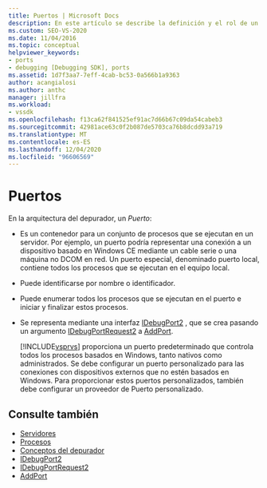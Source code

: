 ```yaml
---
title: Puertos | Microsoft Docs
description: En este artículo se describe la definición y el rol de un puerto en la arquitectura del depurador de Visual Studio.
ms.custom: SEO-VS-2020
ms.date: 11/04/2016
ms.topic: conceptual
helpviewer_keywords:
- ports
- debugging [Debugging SDK], ports
ms.assetid: 1d7f3aa7-7eff-4cab-bc53-0a566b1a9363
author: acangialosi
ms.author: anthc
manager: jillfra
ms.workload:
- vssdk
ms.openlocfilehash: f13ca62f841525ef91ac7d66b67c09da54cabeb3
ms.sourcegitcommit: 42981ace63c0f2b087de5703ca76b8dcdd93a719
ms.translationtype: MT
ms.contentlocale: es-ES
ms.lasthandoff: 12/04/2020
ms.locfileid: "96606569"
---
```

# <a name="ports"></a>Puertos
En la arquitectura del depurador, un *Puerto*:

- Es un contenedor para un conjunto de procesos que se ejecutan en un servidor. Por ejemplo, un puerto podría representar una conexión a un dispositivo basado en Windows CE mediante un cable serie o una máquina no DCOM en red. Un puerto especial, denominado puerto local, contiene todos los procesos que se ejecutan en el equipo local.

- Puede identificarse por nombre o identificador.

- Puede enumerar todos los procesos que se ejecutan en el puerto e iniciar y finalizar estos procesos.

- Se representa mediante una interfaz [IDebugPort2](../../extensibility/debugger/reference/idebugport2.md) , que se crea pasando un argumento [IDebugPortRequest2](../../extensibility/debugger/reference/idebugportrequest2.md) a [AddPort](../../extensibility/debugger/reference/idebugportsupplier2-addport.md).

  [!INCLUDE[vsprvs](../../code-quality/includes/vsprvs_md.md)] proporciona un puerto predeterminado que controla todos los procesos basados en Windows, tanto nativos como administrados. Se debe configurar un puerto personalizado para las conexiones con dispositivos externos que no estén basados en Windows. Para proporcionar estos puertos personalizados, también debe configurar un proveedor de Puerto personalizado.

## <a name="see-also"></a>Consulte también
- [Servidores](../../extensibility/debugger/servers-visual-studio-sdk.md)
- [Procesos](../../extensibility/debugger/processes.md)
- [Conceptos del depurador](../../extensibility/debugger/debugger-concepts.md)
- [IDebugPort2](../../extensibility/debugger/reference/idebugport2.md)
- [IDebugPortRequest2](../../extensibility/debugger/reference/idebugportrequest2.md)
- [AddPort](../../extensibility/debugger/reference/idebugportsupplier2-addport.md)
